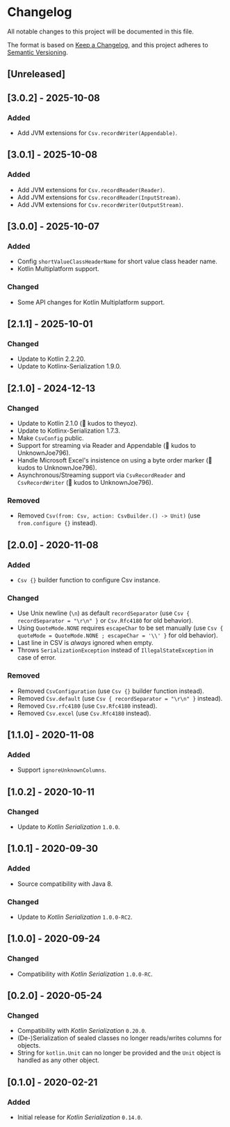 # Changelog

All notable changes to this project will be documented in this file.

The format is based on [Keep a Changelog](https://keepachangelog.com/en/1.0.0/),
and this project adheres to [Semantic Versioning](https://semver.org/spec/v2.0.0.html).

## [Unreleased]

## [3.0.2] - 2025-10-08

### Added

- Add JVM extensions for `Csv.recordWriter(Appendable)`.

## [3.0.1] - 2025-10-08

### Added

- Add JVM extensions for `Csv.recordReader(Reader)`.
- Add JVM extensions for `Csv.recordReader(InputStream)`.
- Add JVM extensions for `Csv.recordWriter(OutputStream)`.

## [3.0.0] - 2025-10-07

### Added

- Config `shortValueClassHeaderName` for short value class header name.
- Kotlin Multiplatform support.

### Changed

- Some API changes for Kotlin Multiplatform support.

## [2.1.1] - 2025-10-01

### Changed

- Update to Kotlin 2.2.20.
- Update to Kotlinx-Serialization 1.9.0.

## [2.1.0] - 2024-12-13

### Changed

- Update to Kotlin 2.1.0 (🏅 kudos to theyoz).
- Update to Kotlinx-Serialization 1.7.3.
- Make `CsvConfig` public.
- Support for streaming via Reader and Appendable (🏅 kudos to UnknownJoe796).
- Handle Microsoft Excel's insistence on using a byte order marker (🏅 kudos to UnknownJoe796).
- Asynchronous/Streaming support via `CsvRecordReader` and `CsvRecordWriter` (🏅 kudos to
  UnknownJoe796).

### Removed

- Removed `Csv(from: Csv, action: CsvBuilder.() -> Unit)` (use `from.configure {}` instead).

## [2.0.0] - 2020-11-08

### Added

- `Csv {}` builder function to configure Csv instance.

### Changed

- Use Unix newline (`\n`) as default `recordSeparator` (use `Csv { recordSeparator = "\r\n" }` or
  `Csv.Rfc4180` for old behavior).
- Using `QuoteMode.NONE` requires `escapeChar` to be set manually (use
  `Csv { quoteMode = QuoteMode.NONE ; escapeChar = '\\' }` for old behavior).
- Last line in CSV is *always* ignored when empty.
- Throws `SerializationException` instead of `IllegalStateException` in case of error.

### Removed

- Removed `CsvConfiguration` (use `Csv {}` builder function instead).
- Removed `Csv.default` (use `Csv { recordSeparator = "\r\n" }` instead).
- Removed `Csv.rfc4180` (use `Csv.Rfc4180` instead).
- Removed `Csv.excel` (use `Csv.Rfc4180` instead).

## [1.1.0] - 2020-11-08

### Added

- Support `ignoreUnknownColumns`.

## [1.0.2] - 2020-10-11

### Changed

- Update to *Kotlin Serialization* `1.0.0`.

## [1.0.1] - 2020-09-30

### Added

- Source compatibility with Java 8.

### Changed

- Update to *Kotlin Serialization* `1.0.0-RC2`.

## [1.0.0] - 2020-09-24

### Changed

- Compatibility with *Kotlin Serialization* `1.0.0-RC`.

## [0.2.0] - 2020-05-24

### Changed

- Compatibility with *Kotlin Serialization* `0.20.0`.
- (De-)Serialization of sealed classes no longer reads/writes columns for objects.
- String for `kotlin.Unit` can no longer be provided and the `Unit` object is handled as any other
  object.

## [0.1.0] - 2020-02-21

### Added

- Initial release for *Kotlin Serialization* `0.14.0`.

